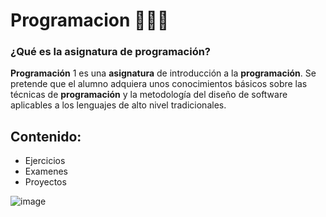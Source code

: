 # Programacion 👨🏽‍💻

###  ¿Qué es la asignatura de programación?
**Programación** 1 es una **asignatura** de introducción a la **programación**. Se pretende que el alumno adquiera unos conocimientos básicos sobre las técnicas de **programación** y la metodología del diseño de software aplicables a los lenguajes de alto nivel tradicionales.

## Contenido: 
- Ejercicios
- Examenes
- Proyectos

![image](https://cdn-icons-png.flaticon.com/512/1005/1005141.png)
